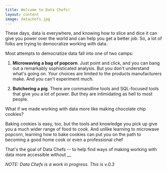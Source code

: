 ```yaml
---
title: Welcome to Data Chefs!
layout: content
image: datachefs.jpg
---
```


These days, data is everywhere, and knowing how to slice and dice it can give you power over the world and can help you get a better job. So, a lot of folks are trying to democratize working with data.

Most attempts to democratize data fall into one of two camps:

1) __Microwaving a bag of popcorn__. Just point and click, and you can bang out a remarkably sophisticated analysis. But you don't understand what's going on. Your choices are limited to the products manufacturers make. And you can't experiment much.

2) __Butchering a pig__. There are commandline tools and SQL-focused tools that give you a lot of power. But they are intimidating as hell to most people.

What if we made working with data more like making chocolate chip cookies?

Baking cookies is easy, too, but the tools and knowledge you pick up give you a much wider range of food to cook. And unlike learning to microwave popcorn, learning how to bake cookies can put you on the path to becoming a good home cook or even a professional chef


That's the goal of Data Chefs -- to help find ways of making working with data more accessible without __

_NOTE: Data Chefs is a work in progress. This is v.0.3_


